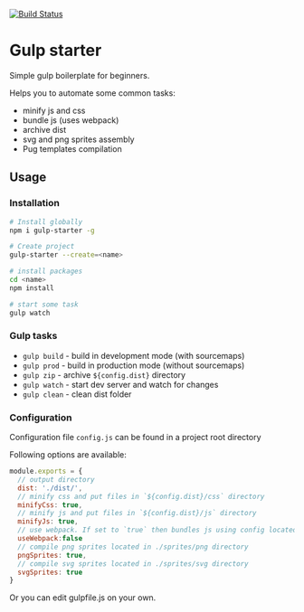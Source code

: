 [![Build Status](https://travis-ci.org/qprquo/gulp-starter.svg?branch=master)](https://travis-ci.org/qprquo/gulp-starter)

# Gulp starter

Simple gulp boilerplate for beginners. 

Helps you to automate some common tasks: 
 * minify js and css
 * bundle js (uses webpack)
 * archive dist
 * svg and png sprites assembly
 * Pug templates compilation

## Usage

### Installation

```sh
# Install globally
npm i gulp-starter -g

# Create project
gulp-starter --create=<name>

# install packages
cd <name> 
npm install

# start some task
gulp watch
```

### Gulp tasks

- `gulp build` - build in development mode (with sourcemaps)
- `gulp prod`  - build in production mode (without sourcemaps)
- `gulp zip`   - archive `${config.dist}` directory
- `gulp watch` - start dev server and watch for changes
- `gulp clean` - clean dist folder

### Configuration
 
Configuration file `config.js` can be found in a project root directory

Following options are available:
```js
module.exports = {
  // output directory
  dist: './dist/',
  // minify css and put files in `${config.dist}/css` directory
  minifyCss: true,
  // minify js and put files in `${config.dist}/js` directory
  minifyJs: true,
  // use webpack. If set to `true` then bundles js using config located in project root 
  useWebpack:false
  // compile png sprites located in ./sprites/png directory 
  pngSprites: true,
  // compile svg sprites located in ./sprites/svg directory
  svgSprites: true
}
```

Or you can edit gulpfile.js on your own.
